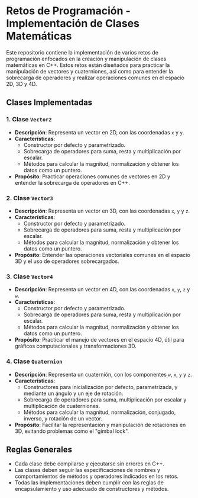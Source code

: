 # Retos de Programación - Implementación de Clases Matemáticas

Este repositorio contiene la implementación de varios retos de programación enfocados en la creación y manipulación de clases matemáticas en C++. Estos retos están diseñados para practicar la manipulación de vectores y cuaterniones, así como para entender la sobrecarga de operadores y realizar operaciones comunes en el espacio 2D, 3D y 4D.

## Clases Implementadas

### 1. Clase `Vector2`
   - **Descripción**: Representa un vector en 2D, con las coordenadas `x` y `y`.
   - **Características**:
     - Constructor por defecto y parametrizado.
     - Sobrecarga de operadores para suma, resta y multiplicación por escalar.
     - Métodos para calcular la magnitud, normalización y obtener los datos como un puntero.
   - **Propósito**: Practicar operaciones comunes de vectores en 2D y entender la sobrecarga de operadores en C++.

### 2. Clase `Vector3`
   - **Descripción**: Representa un vector en 3D, con las coordenadas `x`, `y` y `z`.
   - **Características**:
     - Constructor por defecto y parametrizado.
     - Sobrecarga de operadores para suma, resta y multiplicación por escalar.
     - Métodos para calcular la magnitud, normalización y obtener los datos como un puntero.
   - **Propósito**: Entender las operaciones vectoriales comunes en el espacio 3D y el uso de operadores sobrecargados.

### 3. Clase `Vector4`
   - **Descripción**: Representa un vector en 4D, con las coordenadas `x`, `y`, `z` y `w`.
   - **Características**:
     - Constructor por defecto y parametrizado.
     - Sobrecarga de operadores para suma, resta y multiplicación por escalar.
     - Métodos para calcular la magnitud, normalización y obtener los datos como un puntero.
   - **Propósito**: Practicar el manejo de vectores en el espacio 4D, útil para gráficos computacionales y transformaciones 3D.

### 4. Clase `Quaternion`
   - **Descripción**: Representa un cuaternión, con los componentes `w`, `x`, `y` y `z`.
   - **Características**:
     - Constructores para inicialización por defecto, parametrizada, y mediante un ángulo y un eje de rotación.
     - Sobrecarga de operadores para suma, multiplicación por escalar y multiplicación de cuaterniones.
     - Métodos para calcular la magnitud, normalización, conjugado, inverso, y rotación de un vector.
   - **Propósito**: Facilitar la representación y manipulación de rotaciones en 3D, evitando problemas como el "gimbal lock".

## Reglas Generales
- Cada clase debe compilarse y ejecutarse sin errores en C++.
- Las clases deben seguir las especificaciones de nombres y comportamientos de métodos y operadores indicados en los retos.
- Todas las implementaciones deben cumplir con las reglas de encapsulamiento y uso adecuado de constructores y métodos.
